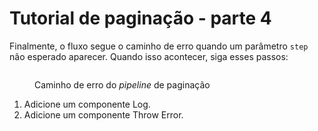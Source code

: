 # Tutorial de paginação - parte 4

Finalmente, o fluxo segue o caminho de erro quando um parâmetro `step` não esperado aparecer. Quando isso acontecer, siga esses passos:

<figure><img src="https://lh4.googleusercontent.com/IqA1l7VUYhZ-aYAXQlNZejdG6g-vqApNpIMhdrW_YE08wUxUftxvmiWWQuLWOz8vIvCnWGORONkiXLCYqdxW2hPrhZx1UZ0bPO0u2YkHV6HdOec9t0Ic7DWgvNoTJwmqJx7IA3DjSI58jtBaTzMvfcDuZ2Q0N_ivHkfARLTcPkmy7vYsKy4cRY5uy0TNTg" alt=""><figcaption><p>Caminho de erro do <em>pipeline</em> de paginação</p></figcaption></figure>

1. Adicione um componente Log.
2. Adicione um componente Throw Error.

